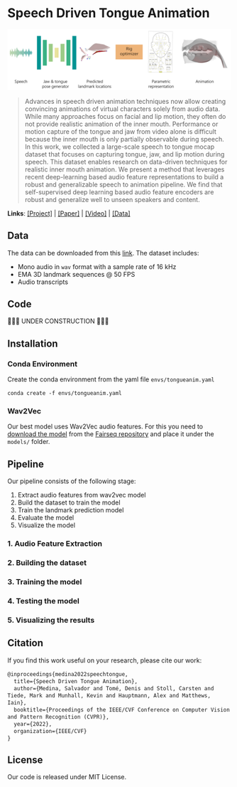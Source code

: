 
# Speech Driven Tongue Animation

![banner](images/banner.png)

> Advances in speech driven animation techniques now allow creating convincing animations of virtual characters solely from audio data. While many approaches focus on facial and lip motion, they often do not provide realistic animation of the inner mouth. Performance or motion capture of the tongue and jaw from video alone is difficult because the inner mouth is only partially observable during speech. In this work, we collected a large-scale speech to tongue mocap dataset that focuses on capturing tongue, jaw, and lip motion during speech. This dataset enables research on data-driven techniques for realistic inner mouth animation. We present a method that leverages recent deep-learning based audio feature representations to build a robust and generalizable speech to animation pipeline. We find that self-supervised deep learning based audio feature encoders are robust and generalize well to unseen speakers and content.

**Links**: [\[Project\]](https://salmedina.github.io/tongue-anim) | [\[Paper\]](https://salmedina.github.io/papers/Speech_Driven_Tongue_Animation__CVPR_2022.pdf) | [\[Video\]](https://salmedina.github.io/videos/tongue-anim.mp4) | [\[Data\]](https://drive.google.com/file/d/1AkbLsj41ftc56HNPWAI-Y26-QK4Bqbo9/view?usp=sharing)

## Data

The data can be downloaded from this [link](https://drive.google.com/file/d/1AkbLsj41ftc56HNPWAI-Y26-QK4Bqbo9/view?usp=sharing). The dataset includes:
- Mono audio in `wav` format with a sample rate of 16 kHz
- EMA 3D landmark sequences @ 50 FPS
- Audio transcripts

## Code
👷👷👷  UNDER CONSTRUCTION  👷👷👷
## Installation

### Conda Environment

Create the conda environment from the yaml file `envs/tongueanim.yaml`
```
conda create -f envs/tongueanim.yaml
```

### Wav2Vec

Our best model uses Wav2Vec audio features. For this you need to [download the model](https://dl.fbaipublicfiles.com/fairseq/wav2vec/wav2vec_large.pt) from the [Fairseq repository](https://github.com/pytorch/fairseq/blob/main/examples/wav2vec/README.md) and place it under the `models/` folder.

## Pipeline

Our pipeline consists of the following stage:
1. Extract audio features from wav2vec model
2. Build the dataset to train the model
3. Train the landmark prediction model
4. Evaluate the model
5. Visualize the model

### 1. Audio Feature Extraction

### 2. Building the dataset

### 3. Training the model

### 4. Testing the model

### 5. Visualizing the results

## Citation

If you find this work useful on your research, please cite our work:
```
@inproceedings{medina2022speechtongue,
  title={Speech Driven Tongue Animation},
  author={Medina, Salvador and Tomé, Denis and Stoll, Carsten and Tiede, Mark and Munhall, Kevin and Hauptmann, Alex and Matthews, Iain},
  booktitle={Proceedings of the IEEE/CVF Conference on Computer Vision and Pattern Recognition (CVPR)},
  year={2022},
  organization={IEEE/CVF}
}
```
## License

Our code is released under MIT License.
